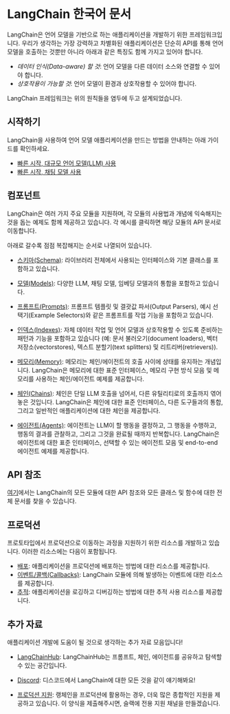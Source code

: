# LangChain 한국어 문서

LangChain은 언어 모델을 기반으로 하는 애플리케이션을 개발하기 위한 프레임워크입니다. 우리가 생각하는 가장 강력하고 차별화된 애플리케이션은 단순히 API를 통해 언어 모델을 호출하는 것뿐만 아니라 아래과 같은 특징도 함께 가지고 있어야 합니다.

- _데이터 인식(Data-aware) 할 것_: 언어 모델을 다른 데이터 소스와 연결할 수 있어야 합니다.
- _상호작용이 가능할 것_: 언어 모델이 환경과 상호작용할 수 있어야 합니다.

LangChain 프레임워크는 위의 원칙들을 염두에 두고 설계되었습니다.

## 시작하기

LangChain을 사용하여 언어 모델 애플리케이션을 만드는 방법을 안내하는 아래 가이드를 확인하세요.

- [빠른 시작, 대규모 언어 모델(LLM) 사용](./getting-started/guide-llm.mdx)
- [빠른 시작, 채팅 모델 사용](./getting-started/guide-chat.mdx)

## 컴포넌트

LangChain은 여러 가지 주요 모듈을 지원하며, 각 모듈의 사용법과 개념에 익숙해지는 것을 돕는 예제도 함께 제공하고 있습니다. 각 예시를 클릭하면 해당 모듈의 API 문서로 이동합니다.

아래로 갈수록 점점 복잡해지는 순서로 나열되어 있습니다.

- [스키마(Schema)](./modules/schema/): 라이브러리 전체에서 사용되는 인터페이스와 기본 클래스를 포함하고 있습니다.

- [모델(Models)](./modules/models/): 다양한 LLM, 채팅 모델, 임베딩 모델과의 통합을 포함하고 있습니다.

- [프롬프트(Prompts)](./modules/prompts/): 프롬프트 템플릿 및 결괏값 파서(Output Parsers), 예시 선택기(Example Selectors)와 같은 프롬프트를 작업 기능을 포함하고 있습니다.

- [인덱스(Indexes)](./modules/indexes/): 자체 데이터 작업 및 언어 모델과 상호작용할 수 있도록 준비하는 패턴과 기능을 포함하고 있습니다 (예: 문서 불러오기(document loaders), 벡터 저장소(vectorstores), 텍스트 분할기(text splitters) 및 리트리버(retrievers)).

- [메모리(Memory)](./modules/memory/): 메모리는 체인/에이전트의 호출 사이에 상태를 유지하는 개념입니다. LangChain은 메모리에 대한 표준 인터페이스, 메모리 구현 방식 모음 및 메모리를 사용하는 체인/에이전트 예제를 제공합니다. 

- [체인(Chains)](./modules/chains/): 체인은 단일 LLM 호출을 넘어서, 다른 유틸리티로의 호출까지 엮어놓은 것입니다. LangChain은 체인에 대한 표준 인터페이스, 다른 도구들과의 통합, 그리고 일반적인 애플리케이션에 대한 체인을 제공합니다.

- [에이전트(Agents)](./modules/agents/): 에이전트는 LLM이 할 행동을 결정하고, 그 행동을 수행하고, 행동의 결과를 관찰하고, 그리고 그것을 완료될 때까지 반복합니다. LangChain은 에이전트에 대한 표준 인터페이스, 선택할 수 있는 에이전트 모음 및 end-to-end 에이전트 예제를 제공합니다.

## API 참조

[여기](./api/)에서는 LangChain의 모든 모듈에 대한 API 참조와 모든 클래스 및 함수에 대한 전체 문서를 찾을 수 있습니다. 

## 프로덕션

프로토타입에서 프로덕션으로 이동하는 과정을 지원하기 위한 리소스를 개발하고 있습니다. 이러한 리소스에는 다음이 포함됩니다.

- [배포](./production/deployment): 애플리케이션을 프로덕션에 배포하는 방법에 대한 리소스를 제공합니다.
- [이벤트/콜백(Callbacks)](./production/callbacks): LangChain 모듈에 의해 발생하는 이벤트에 대한 리소스를 제공합니다.
- [추적](./production/tracing): 애플리케이션을 로깅하고 디버깅하는 방법에 대한 추적 사용 리소스를 제공합니다.

## 추가 자료

애플리케이션 개발에 도움이 될 것으로 생각하는 추가 자료 모음입니다!

- [LangChainHub](https://github.com/hwchase17/langchain-hub): LangChainHub는 프롬프트, 체인, 에이전트를 공유하고 탐색할 수 있는 공간입니다.

- [Discord](https://discord.gg/6adMQxSpJS): 디스코드에서 LangChain에 대한 모든 것을 같이 얘기해봐요!

- [프로덕션 지원](https://forms.gle/57d8AmXBYp8PP8tZA): 랭체인을 프로덕션에 활용하는 경우, 더욱 많은 종합적인 지원을 제공하고 있습니다. 이 양식을 제출해주시면, 슬랙에 전용 지원 채널을 만들겠습니다.
